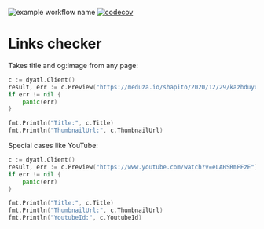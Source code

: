 ![example workflow name](https://github.com/tada-team/dyatl/workflows/build/badge.svg)
[![codecov](https://codecov.io/gh/tada-team/dyatl/branch/main/graph/badge.svg)](https://codecov.io/gh/tada-team/dyatl)
# Links checker

Takes title and og:image from any page:
```go
c := dyatl.Client()
result, err := c.Preview("https://meduza.io/shapito/2020/12/29/kazhduyu-zimu-v-rossii-edyat-zamerzshiy-doshirak-ved-chem-esche-zanyatsya-v-yakutske-ili-novosibirske")
if err != nil {
    panic(err)
}

fmt.Println("Title:", c.Title)
fmt.Println("ThumbnailUrl:", c.ThumbnailUrl)
```

Special cases like YouTube:
```go
c := dyatl.Client()
result, err := c.Preview("https://www.youtube.com/watch?v=eLAHSRmFFzE")
if err != nil {
    panic(err)
}

fmt.Println("Title:", c.Title)
fmt.Println("ThumbnailUrl:", c.ThumbnailUrl)
fmt.Println("YoutubeId:", c.YoutubeId)
```
